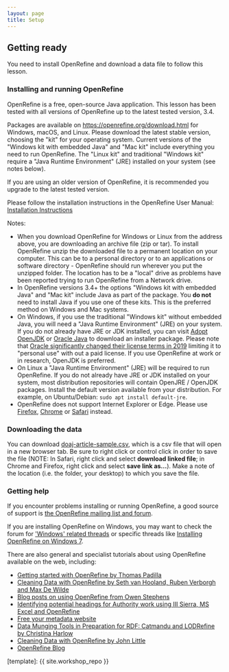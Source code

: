 ```yaml
---
layout: page
title: Setup
---
```


## Getting ready

You need to install OpenRefine and download a data file to follow this lesson.

### Installing and running OpenRefine

OpenRefine is a free, open-source Java application.
This lesson has been tested with all versions of OpenRefine up to the latest tested version, 3.4.

Packages are available on <https://openrefine.org/download.html> for Windows, macOS, and Linux.
Please download the latest stable version, choosing the "kit" for your operating system.
Current versions of the "Windows kit with embedded Java" and "Mac kit" include everything you need to run OpenRefine.
The "Linux kit" and traditional "Windows kit" require a "Java Runtime Environment" (JRE) installed on your system (see notes below).

If you are using an older version of OpenRefine, it is recommended you upgrade to the latest tested version. 

Please follow the installation instructions in the OpenRefine User Manual: [Installation Instructions](https://docs.openrefine.org/manual/installing)

Notes:
* When you download OpenRefine for Windows or Linux from the address above, you are downloading an archive file (zip or tar). To install OpenRefine unzip the downloaded file to a permanent location on your computer. This can be to a personal directory or to an applications or software directory - OpenRefine should run wherever you put the unzipped folder. The location has to be a "local" drive as problems have been reported trying to run OpenRefine from a Network drive.
* In OpenRefine versions 3.4+ the options "Windows kit with embedded Java" and "Mac kit" include Java as part of the package. You **do not** need to install Java if you use one of these kits. This is the preferred method on Windows and Mac systems.
* On Windows, if you use the traditional "Windows kit" without embedded Java, you will need a "Java Runtime Environment" (JRE) on your system. If you do not already have JRE or JDK installed, you can visit [Adopt OpenJDK](https://adoptopenjdk.net/) or [Oracle Java](https://java.com/en/download/) to download an installer package. Please note that [Oracle significantly changed their license terms in 2019](https://www.oracle.com/java/technologies/javase/jdk-faqs.html) limiting it to "personal use" with out a paid license. If you use OpenRefine at work or in research, OpenJDK is preferred.
* On Linux a "Java Runtime Environment" (JRE) will be required to run OpenRefine. If you do not already have JRE or JDK installed on your system, most distribution repositories will contain OpenJRE / OpenJDK packages. Install the default version available from your distribution. For example, on Ubuntu/Debian: `sudo apt install default-jre`.
* OpenRefine does not support Internet Explorer or Edge. Please use [Firefox](https://www.mozilla.org/firefox/new/), [Chrome](https://www.google.com/chrome/) or [Safari](https://www.apple.com/safari/) instead.

### Downloading the data

You can download [doaj-article-sample.csv](https://github.com/LibraryCarpentry/lc-open-refine/raw/gh-pages/data/doaj-article-sample.csv), which is a csv file that will open in a new browser tab. Be sure to right click or control click in order to save the file (NOTE: In Safari, right click and select **download linked file**; in Chrome and Firefox, right click and select **save link as...**). Make a note of the location (i.e. the folder, your desktop) to which you save the file.

### Getting help

If you encounter problems installing or running OpenRefine, a good source of support is [the OpenRefine mailing list and forum](https://groups.google.com/g/openrefine).

If you are installing OpenRefine on Windows, you may want to check the forum for ['Windows' related threads](https://groups.google.com/forum/?fromgroups#!searchin/openrefine/windows%7Csort:date) or specific threads like [Installing OpenRefine on Windows 7](https://groups.google.com/forum/?fromgroups#!searchin/openrefine/64-bit%7Csort:date/openrefine/vUzqJqJ-sAA/Tb2Om9wvaqgJ).

There are also general and specialist tutorials about using OpenRefine available on the web, including:

* [Getting started with OpenRefine by Thomas Padilla](http://thomaspadilla.org/dataprep/)
* [Cleaning Data with OpenRefine by Seth van Hooland, Ruben Verborgh and Max De Wilde](http://programminghistorian.org/lessons/cleaning-data-with-openrefine)
* [Blog posts on using OpenRefine from Owen Stephens](http://www.meanboyfriend.com/overdue_ideas/tag/openrefine/?orderby=date&order=ASC)
* [Identifying potential headings for Authority work using III Sierra, MS Excel and OpenRefine](http://epublications.marquette.edu/lib_fac/81/)
* [Free your metadata website](http://freeyourmetadata.org)
* [Data Munging Tools in Preparation for RDF: Catmandu and LODRefine by Christina Harlow](http://journal.code4lib.org/articles/11013)
* [Cleaning Data with OpenRefine by John Little](https://libjohn.github.io/openrefine/)
* [OpenRefine Blog](https://openrefine.org/category/blog.html)

[template]: {{ site.workshop_repo }}
